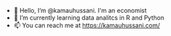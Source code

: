 - 👋 Hello, I’m @kamauhussani. I'm an economist
- 🌱 I’m currently learning data analitcs in R and Python
- 📫 You can reach me at https://kamauhussani.com/

<!---
kamauhussani/kamauhussani is a ✨ special ✨ repository because its `README.md` (this file) appears on your GitHub profile.
You can click the Preview link to take a look at your changes.
--->
